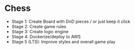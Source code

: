 # Chess

- Stage 1: Create Board with DnD pieces / or just keep it click
- Stage 2: Create game rules
- Stage 3: Create logic engine
- Stage 4: Dockerize/deploy to AWS
- Stage 5 (LTS): Improve styles and overall game play
